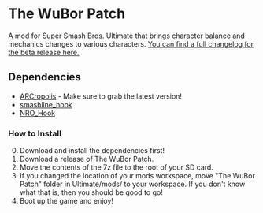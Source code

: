 # The WuBor Patch

A mod for Super Smash Bros. Ultimate that brings character balance and mechanics changes to various characters. [You can find a full changelog for the beta release here.](https://docs.google.com/document/d/1zGBMh0nS9fj-ejxOqP-fd_XHtAIRetYXqfS7GVNQuhk/edit#)

## Dependencies

* [ARCropolis](https://github.com/Raytwo/ARCropolis) - Make sure to grab the latest version!
* [smashline_hook](https://github.com/blu-dev/smashline_hook/releases/latest)
* [NRO_Hook](https://github.com/ultimate-research/nro-hook-plugin/releases/latest)

### How to Install

0. Download and install the dependencies first!
1. Download a release of The WuBor Patch.
2. Move the contents of the 7z file to the root of your SD card.
3. If you changed the location of your mods workspace, move "The WuBor Patch" folder in Ultimate/mods/ to your workspace. If you don't know what that is, then you should be good to go!
4. Boot up the game and enjoy!
